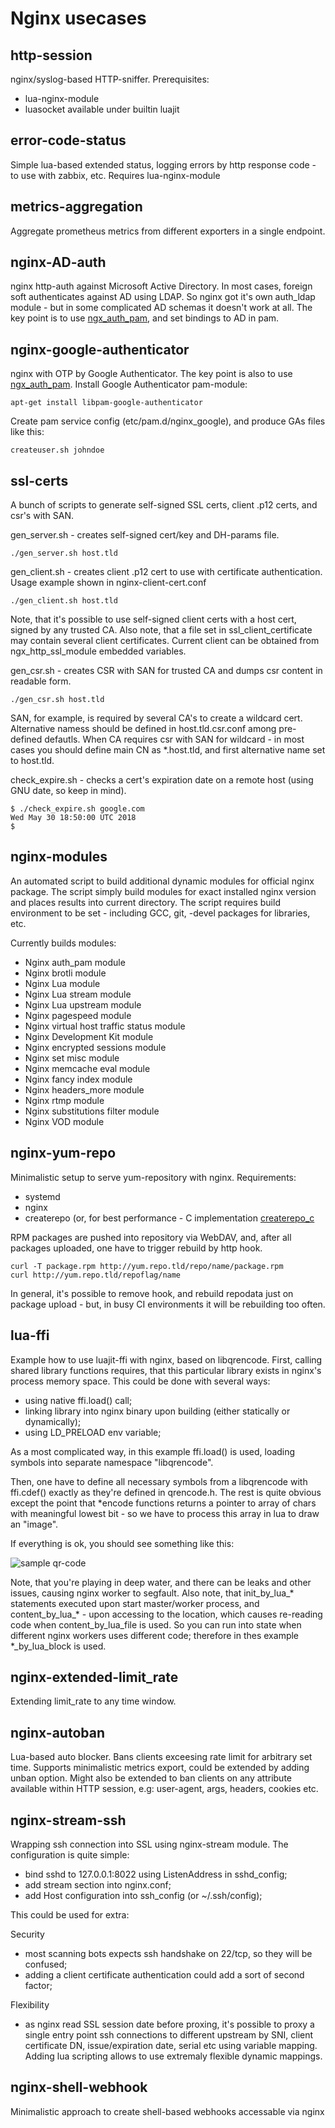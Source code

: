 # Nginx usecases

## http-session 

nginx/syslog-based HTTP-sniffer. Prerequisites:
 - lua-nginx-module
 - luasocket available under builtin luajit 

## error-code-status 

Simple lua-based extended status, logging errors by http response code - to use with zabbix, etc. Requires lua-nginx-module

## metrics-aggregation

Aggregate prometheus metrics from different exporters in a single endpoint. 

## nginx-AD-auth 

nginx http-auth against Microsoft Active Directory. 
In most cases, foreign soft authenticates against AD using LDAP. So nginx got it's own auth_ldap module - but in some complicated AD schemas it doesn't work at all. 
The key point is to use [ngx_auth_pam](https://github.com/sto/ngx_http_auth_pam_module), and set bindings to AD in pam. 

## nginx-google-authenticator

nginx with OTP by Google Authenticator.
The key point is also to use [ngx_auth_pam](https://github.com/sto/ngx_http_auth_pam_module).
Install Google Authenticator pam-module:
```
apt-get install libpam-google-authenticator
```

Create pam service config (etc/pam.d/nginx_google), and produce GAs files like this:
```
createuser.sh johndoe
```

## ssl-certs

A bunch of scripts to generate self-signed SSL certs, client .p12 certs, and csr's with SAN. 

gen_server.sh - creates self-signed cert/key and DH-params file. 
```
./gen_server.sh host.tld 

```

gen_client.sh - creates client .p12 cert to use with certificate authentication. Usage example shown in nginx-client-cert.conf
```
./gen_client.sh host.tld 

```
Note, that it's possible to use self-signed client certs with a host cert, signed by any trusted CA. 
Also note, that a file set in ssl_client_certificate may contain several client certificates. Current client can be obtained from ngx_http_ssl_module embedded variables. 

gen_csr.sh - creates CSR with SAN for trusted CA and dumps csr content in readable form. 
```
./gen_csr.sh host.tld 

```
SAN, for example, is required by several CA's to create a wildcard cert. Alternative namess should be defined in host.tld.csr.conf among pre-defined defautls. 
When CA requires csr with SAN for wildcard - in most cases you should define main CN as *.host.tld, and first alternative name set to host.tld. 

check_expire.sh - checks a cert's expiration date on a remote host (using GNU date, so keep in mind). 
```
$ ./check_expire.sh google.com
Wed May 30 18:50:00 UTC 2018
$
```

## nginx-modules 

An automated script to build additional dynamic modules for official nginx package. 
The script simply build modules for exact installed nginx version and places results into current directory. 
The script requires build environment to be set - including GCC, git, -devel packages for libraries, etc. 

Currently builds modules: 

  - Nginx auth_pam module 
  - Nginx brotli module
  - Nginx Lua module
  - Nginx Lua stream module
  - Nginx Lua upstream module
  - Nginx pagespeed module
  - Nginx virtual host traffic status module
  - Nginx Development Kit module
  - Nginx encrypted sessions module
  - Nginx set misc module
  - Nginx memcache eval module
  - Nginx fancy index module
  - Nginx headers_more module
  - Nginx rtmp module
  - Nginx substitutions filter module
  - Nginx VOD module

## nginx-yum-repo

Minimalistic setup to serve yum-repository with nginx. 
Requirements: 

  - systemd 
  - nginx 
  - createrepo (or, for best performance - C implementation [createrepo_c](https://github.com/rpm-software-management/createrepo_c)

RPM packages are pushed into repository via WebDAV, and, after all packages uploaded, one have to trigger rebuild by http hook. 
```
curl -T package.rpm http://yum.repo.tld/repo/name/package.rpm 
curl http://yum.repo.tld/repoflag/name
```

In general, it's possible to remove hook, and rebuild repodata just on package upload - but, in busy CI environments it will be rebuilding too often. 

## lua-ffi 

Example how to use luajit-ffi with nginx, based on libqrencode. 
First, calling shared library functions requires, that this particular library exists in nginx's process memory space. This could be done with several ways: 

 - using native ffi.load() call; 
 - linking library into nginx binary upon building (either statically or dynamically);
 - using LD_PRELOAD env variable; 

As a most complicated way, in this example ffi.load() is used, loading symbols into separate namespace "libqrencode". 

Then, one have to define all necessary symbols from a libqrencode with ffi.cdef() exactly as they're defined in qrencode.h. 
The rest is quite obvious except the point that *encode functions returns a pointer to array of chars with meaningful lowest bit - so we have to process this array in lua to draw an "image". 

If everything is ok, you should see something like this: 

![sample qr-code](https://github.com/toxatoor/nginx/blob/master/lua-ffi/lua-qrencode.png)

Note, that you're playing in deep water, and there can be leaks and other issues, causing nginx worker to segfault. 
Also note, that init_by_lua_* statements executed upon start master/worker process, and content_by_lua_* - upon accessing to the location, which causes re-reading code when content_by_lua_file is used. So you can run into state when different nginx workers uses different code; therefore in thes example *_by_lua_block is used.  

## nginx-extended-limit_rate 

Extending limit_rate to any time window. 

## nginx-autoban

Lua-based auto blocker. Bans clients exceesing rate limit for arbitrary set time. Supports minimalistic metrics export, could be extended by adding unban option.
Might also be extended to ban clients on any attribute available within HTTP session, e.g: user-agent, args, headers, cookies etc. 

## nginx-stream-ssh 

Wrapping ssh connection into SSL using nginx-stream module. 
The configuration is quite simple: 
 
  - bind sshd to 127.0.0.1:8022 using ListenAddress in sshd_config; 
  - add stream section into nginx.conf; 
  - add Host configuration into ssh_config (or ~/.ssh/config);

This could be used for extra: 

Security

  - most scanning bots expects ssh handshake on 22/tcp, so they will be confused;
  - adding a client certificate authentication could add a sort of second factor; 

Flexibility

  - as nginx read SSL session date before proxing, it's possible to proxy a single entry point ssh connections to different upstream by SNI, client certificate DN, issue/expiration date, serial etc using variable mapping. Adding lua scripting allows to use extremaly flexible dynamic mappings. 

## nginx-shell-webhook

Minimalistic approach to create shell-based webhooks accessable via nginx

